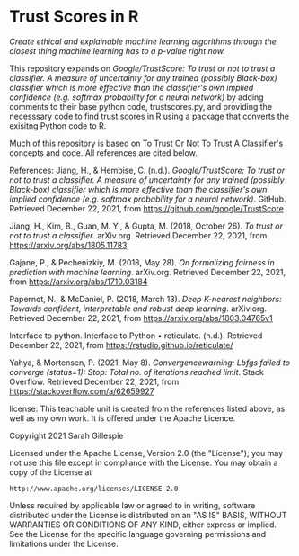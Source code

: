 # Trust Scores in R

*Create ethical and explainable machine learning algorithms through the closest thing machine learning has to a p-value right now.*

This repository expands on *Google/TrustScore: To trust or not to trust a classifier. A measure of uncertainty for any trained (possibly Black-box) classifier which is more effective than the classifier's own implied confidence (e.g. softmax probability for a neural network)* by adding comments to their base python code, trustscores.py, and providing the necesssary code to find trust scores in R using a package that converts the exisitng Python code to R. 

Much of this repository is based on To Trust Or Not To Trust A Classifier's concepts and code. All references are cited below.

References:
Jiang, H., & Hembise, C. (n.d.). *Google/TrustScore: To trust or not to trust a classifier. A measure of uncertainty for any trained (possibly Black-box) classifier which is more effective than the classifier's own implied confidence (e.g. softmax probability for a neural network)*. GitHub. Retrieved December 22, 2021, from https://github.com/google/TrustScore

Jiang, H., Kim, B., Guan, M. Y., & Gupta, M. (2018, October 26). *To trust or not to trust a classifier*. arXiv.org. Retrieved December 22, 2021, from https://arxiv.org/abs/1805.11783 

Gajane, P., & Pechenizkiy, M. (2018, May 28). *On formalizing fairness in prediction with machine learning*. arXiv.org. Retrieved December 22, 2021, from https://arxiv.org/abs/1710.03184 

Papernot, N., & McDaniel, P. (2018, March 13). *Deep K-nearest neighbors: Towards confident, interpretable and robust deep learning*. arXiv.org. Retrieved December 22, 2021, from https://arxiv.org/abs/1803.04765v1

Interface to python. Interface to Python • reticulate. (n.d.). Retrieved December 22, 2021, from https://rstudio.github.io/reticulate/ 

Yahya, & Mortensen, P. (2021, May 8). *Convergencewarning: Lbfgs failed to converge (status=1): Stop: Total no. of iterations reached limit*. Stack Overflow. Retrieved December 22, 2021, from https://stackoverflow.com/a/62659927


license:
This teachable unit is created from the references listed above, as well as my own work. It is offered under the Apache Licence.

Copyright 2021 Sarah Gillespie

Licensed under the Apache License, Version 2.0 (the "License");
you may not use this file except in compliance with the License.
You may obtain a copy of the License at

    http://www.apache.org/licenses/LICENSE-2.0

Unless required by applicable law or agreed to in writing, software
distributed under the License is distributed on an "AS IS" BASIS,
WITHOUT WARRANTIES OR CONDITIONS OF ANY KIND, either express or implied.
See the License for the specific language governing permissions and
limitations under the License.
